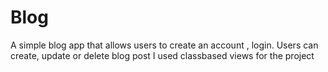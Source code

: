 # Blog
A simple blog app that allows users to create an account , login. Users can create, update or delete blog post
I used classbased views for the project
